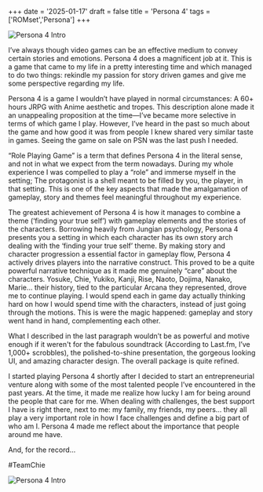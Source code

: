 +++
date = '2025-01-17'
draft = false
title = 'Persona 4'
tags = ['ROMset','Persona']
+++

![Persona 4 Intro](/mlr/images/persona4_1.gif)

I’ve always though video games can be an effective medium to convey certain stories and emotions. Persona 4 does a magnificent job at it. This is a game that came to my life in a pretty interesting time and which managed to do two things: rekindle my passion for story driven games and give me some perspective regarding my life.

Persona 4 is a game I wouldn’t have played in normal circumstances: A 60+ hours JRPG with Anime aesthetic and tropes. This description alone made it an unappealing proposition at the time—I’ve became more selective in terms of which game I play. However, I’ve heard in the past so much about the game and how good it was from people I knew shared very similar taste in games. Seeing the game on sale on PSN was the last push I needed.

“Role Playing Game” is a term that defines Persona 4 in the literal sense, and not in what we expect from the term nowadays. During my whole experience I was compelled to play a “role” and immerse myself in the setting; The protagonist is a shell meant to be filled by you, the player, in that setting. This is one of the key aspects that made the amalgamation of gameplay, story and themes feel meaningful throughout my experience.

The greatest achievement of Persona 4 is how it manages to combine a theme (‘finding your true self’) with gameplay elements and the stories of the characters. Borrowing heavily from Jungian psychology, Persona 4 presents you a setting in which each character has its own story arch dealing with the ‘finding your true self’ theme. By making story and character progression a essential factor in gameplay flow, Persona 4 actively drives players into the narrative construct. This proved to be a quite powerful narrative technique as it made me genuinely “care” about the characters. Yosuke, Chie, Yukiko, Kanji, Rise, Naoto, Dojima, Nanako, Marie… their history, tied to the particular Arcana they represented, drove me to continue playing. I would spend each in game day actually thinking hard on how I would spend time with the characters, instead of just going through the motions. This is were the magic happened: gameplay and story went hand in hand, complementing each other.

What I described in the last paragraph wouldn’t be as powerful and motive enough if it weren't for the fabulous soundtrack (According to Last.fm, I’ve 1,000+ scrobbles), the polished-to-shine presentation, the gorgeous looking UI, and amazing character design. The overall package is quite refined.

I started playing Persona 4 shortly after I decided to start an entrepreneurial venture along with some of the most talented people I’ve encountered in the past years. At the time, it made me realize how lucky I am for being around the people that care for me. When dealing with challenges, the best support I have is right there, next to me: my family, my friends, my peers… they all play a very important role in how I face challenges and define a big part of who am I. Persona 4 made me reflect about the importance that people around me have.

And, for the record…

#TeamChie

![Persona 4 Intro](/mlr/images/p4g_boxart_rp.jpg)
